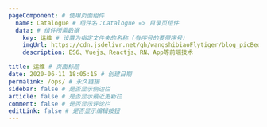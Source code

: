 ```yaml
---
pageComponent: # 使用页面组件
  name: Catalogue # 组件名：Catalogue => 目录页组件
  data: # 组件所需数据
    key: 运维 # 设置为指定文件夹的名称 (有序号的要带序号)
    imgUrl: https://cdn.jsdelivr.net/gh/wangshibiaoFlytiger/blog_picBed1/images/qianduan.png # 目录页内的图片
    description: ES6、Vuejs、Reactjs、RN、App等前端技术

title: 运维 # 页面标题
date: 2020-06-11 18:05:15 # 创建日期
permalink: /ops/ # 永久链接
sidebar: false # 是否显示侧边栏
article: false # 是否显示最近更新栏
comment: false # 是否显示评论栏
editLink: false # 是否显示编辑按钮
---
```

